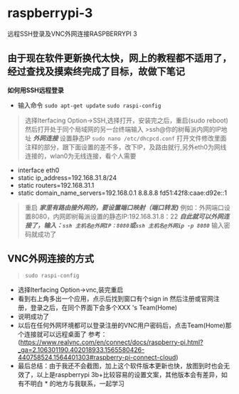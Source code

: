 # raspberrypi-3
远程SSH登录及VNC外网连接RASPBERRYPI 3
## 由于现在软件更新换代太快，网上的教程都不适用了，经过查找及摸索终完成了目标，故做下笔记
**如何用SSH远程登录**
  * 输入命令 
    `sudo apt-get update`
    `sudo raspi-config`
 > 选择Iterfacing Option->SSH,选择打开，安装完之后，重启(sudo reboot)
 > 然后打开处于同个局域网的另一台终端输入 >ssh@你的树莓派内网的IP地址
 ***外网连接***
   设置静态IP
   `sudo nano /etc/dhcpcd.conf`
  > 打开文件修改里面注释的部分，跟下面设置的差不多，改下IP，及路由就行,另外eth0为网线连接的，wlan0为无线连接，看个人需要
   * interface eth0
   * static ip_address=192.168.31.8/24
   * static routers=192.168.31.1
   * static domain_name_servers=192.168.0.1 8.8.8.8 fd51:42f8:caae:d92e::1
  > 重启
 ***家里有路由接外网的，要设置端口映射（端口转发)***
  > 例如：外网端口设置8080，内网即树莓派设置的静态IP:192.168.31.8：22
 ***自此就可以外网连接了，输入：`ssh 主机名@外网IP：8080`或`ssh 主机名@外网ip -p 8080`***
  > 输入密码就成功了
## VNC外网连接的方式
   > `sudo raspi-config`
   * 选择Iterfacing Option->vnc,装完重启
   * 看到右上角多出一个应用，点示后找到窗口有个sign in 然后注册或官网注册，登录之后，在同个界面下会多个XXX 's Team(Home)
   * 说明成功了
   * 以后在任何外网环境都可以登录注册的VNC用户密码后，点击Team(Home)那个连接就可以远程桌面了
   参考：(https://www.realvnc.com/en/connect/docs/raspberry-pi.html?_ga=2.106301190.402018933.1565580426-440758524.1564401303#raspberry-pi-connect-cloud)
   * 最后总结：由于我还不会截图，加上这个软件版本更新也快，放图到时也会无效了，以上是raspberrypi 3b+比较容易的设置文案，其他版本会有差异，如有不明白    * 的地方与我联系，一起学习
